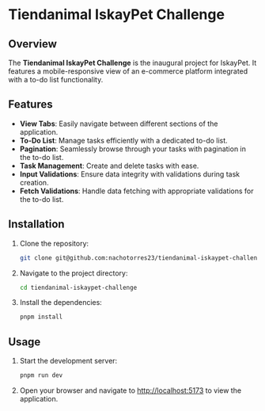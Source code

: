 # Tiendanimal IskayPet Challenge

## Overview
The **Tiendanimal IskayPet Challenge** is the inaugural project for IskayPet. It features a mobile-responsive view of an e-commerce platform integrated with a to-do list functionality.

## Features
- **View Tabs**: Easily navigate between different sections of the application.
- **To-Do List**: Manage tasks efficiently with a dedicated to-do list.
- **Pagination**: Seamlessly browse through your tasks with pagination in the to-do list.
- **Task Management**: Create and delete tasks with ease.
- **Input Validations**: Ensure data integrity with validations during task creation.
- **Fetch Validations**: Handle data fetching with appropriate validations for the to-do list.

## Installation
1. Clone the repository:
   ```bash
   git clone git@github.com:nachotorres23/tiendanimal-iskaypet-challenge.git
   ```

2. Navigate to the project directory:
   ```bash
   cd tiendanimal-iskaypet-challenge
   ```

3. Install the dependencies:
   ```bash
   pnpm install
   ```

## Usage
1. Start the development server:
   ```bash
   pnpm run dev
   ```

2. Open your browser and navigate to [http://localhost:5173](http://localhost:5173) to view the application.
